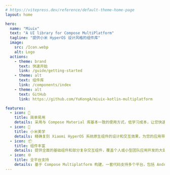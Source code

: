 ```yaml
---
# https://vitepress.dev/reference/default-theme-home-page
layout: home

hero:
  name: "Miuix"
  text: "A UI library for Compose MultiPlatform"
  tagline: "提供小米 HyperOS 设计风格的组件库"
  image:
    src: /Icon.webp
    alt: Logo
  actions:
    - theme: brand
      text: 快速开始
      link: /guide/getting-started
    - theme: alt
      text: 组件库
      link: /components/index
    - theme: alt
      text: GitHub
      link: https://github.com/YuKongA/miuix-kotlin-multiplatform

features:
  - icon: 🚀
    title: 简单易用
    details: 采用与 Compose Material 库基本一致的使用方式，低学习成本，让您快速上手并提高开发效率。
  - icon: 🎨
    title: 小米美学
    details: 精确复刻 Xiaomi HyperOS 系统原生组件的设计和交互效果，为您的应用带来正宗的小米设计语言。
  - icon: 📦
    title: 组件丰富
    details: 提供全面的基础组件和部分复杂交互组件，覆盖个人或小型团队应用开发的大部分场景需求。
  - icon: 🌐
    title: 全平台支持
    details: 基于 Compose Multiplatform 构建，一套代码支持多个平台，包括 Android、iOS、Desktop 等。
---
```


